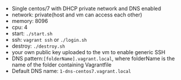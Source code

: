 - Single centos/7 with DHCP private network and DNS enabled
- network: private(host and vm can access each other)
- memory: 8096
- cpu: 4
- start: `./start.sh`
- ssh: `vagrant ssh` or `./login.sh`
- destroy: `./destroy.sh`
- your own public key uploaded to the vm to enable generic SSH
- DNS pattern:`[folderName].vagrant.local`, where folderName is the name of the folder containing Vagrantfile
- Default DNS name: `1-dns-centos7.vagrant.local`